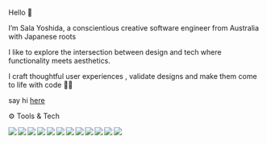 Hello 👋

I’m Sala Yoshida, a conscientious creative software engineer from Australia with Japanese roots 

I like to explore the intersection between design and tech where functionality meets aesthetics. 

I craft thoughtful user experiences , validate designs and make them come to life with code 👩‍💻  

say hi [here](mailto:yoshidasala@gmail.com)

⚙️ Tools & Tech

<img align="left" img src="https://img.icons8.com/windows/50/ffffff/node-js.png"/>
<img align="left" img src="https://img.icons8.com/ios/50/ffffff/html-5.png"/>
<img align="left" img src="https://img.icons8.com/ios/50/ffffff/css3.png"/>
<img align="left" img src="https://img.icons8.com/ios/50/ffffff/react-native--v1.png"/>

<img align="left" img src="https://img.icons8.com/ios/50/ffffff/redux.png"/>
<img align="left" img src="https://img.icons8.com/windows/64/ffffff/nodejs.png"/>
<img align="left" img src="https://img.icons8.com/fluency-systems-filled/48/ffffff/merge-git.png"/>
<img align="left" img src="https://img.icons8.com/material-outlined/48/ffffff/github.png"/>
<img align="left" img src="https://img.icons8.com/ios-glyphs/60/ffffff/github.png"/>
<img align="left" img src="https://img.icons8.com/color/48/000000/postgreesql.png"/>
<img align="left" img src="https://img.icons8.com/wired/64/ffffff/webpack.png"/>
<img align="left" img src="https://img.icons8.com/ios/50/ffffff/adobe-illustrator--v1.png"/>





